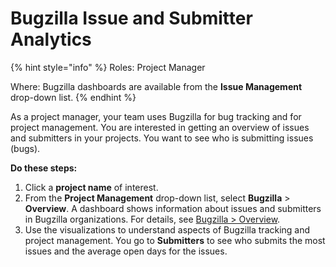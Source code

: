 # Bugzilla Issue and Submitter Analytics

{% hint style="info" %}
Roles: Project Manager

Where: Bugzilla dashboards are available from the **Issue Management** drop-down list.
{% endhint %}

As a project manager, your team uses Bugzilla for bug tracking and for project management. You are interested in getting an overview of issues and submitters in your projects. You want to see who is submitting issues \(bugs\).

**Do these steps:**

1. Click a **project name** of interest.
2. From the **Project Management** drop-down list, select **Bugzilla** &gt; **Overview**. A dashboard shows information about issues and submitters in Bugzilla organizations. For details, see [Bugzilla &gt; Overview](../viewing-dashboards/project-management/bugzilla.md#Bugzilla-Bugzilla>Overview).
3. Use the visualizations to understand aspects of Bugzilla tracking and project management. You go to **Submitters** to see who submits the most issues and the average open days for the issues.

